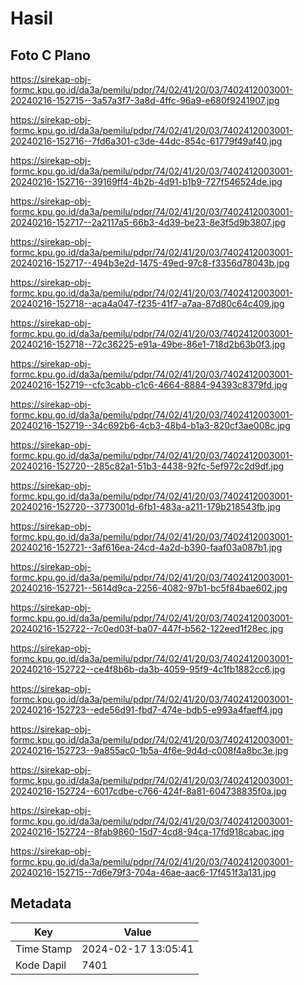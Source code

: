 # Hasil

## Foto C Plano

https://sirekap-obj-formc.kpu.go.id/da3a/pemilu/pdpr/74/02/41/20/03/7402412003001-20240216-152715--3a57a3f7-3a8d-4ffc-96a9-e680f9241907.jpg

https://sirekap-obj-formc.kpu.go.id/da3a/pemilu/pdpr/74/02/41/20/03/7402412003001-20240216-152716--7fd6a301-c3de-44dc-854c-61779f49af40.jpg

https://sirekap-obj-formc.kpu.go.id/da3a/pemilu/pdpr/74/02/41/20/03/7402412003001-20240216-152716--39169ff4-4b2b-4d91-b1b9-727f546524de.jpg

https://sirekap-obj-formc.kpu.go.id/da3a/pemilu/pdpr/74/02/41/20/03/7402412003001-20240216-152717--2a2117a5-66b3-4d39-be23-8e3f5d9b3807.jpg

https://sirekap-obj-formc.kpu.go.id/da3a/pemilu/pdpr/74/02/41/20/03/7402412003001-20240216-152717--494b3e2d-1475-49ed-97c8-f3356d78043b.jpg

https://sirekap-obj-formc.kpu.go.id/da3a/pemilu/pdpr/74/02/41/20/03/7402412003001-20240216-152718--aca4a047-f235-41f7-a7aa-87d80c64c409.jpg

https://sirekap-obj-formc.kpu.go.id/da3a/pemilu/pdpr/74/02/41/20/03/7402412003001-20240216-152718--72c36225-e91a-49be-86e1-718d2b63b0f3.jpg

https://sirekap-obj-formc.kpu.go.id/da3a/pemilu/pdpr/74/02/41/20/03/7402412003001-20240216-152719--cfc3cabb-c1c6-4664-8884-94393c8379fd.jpg

https://sirekap-obj-formc.kpu.go.id/da3a/pemilu/pdpr/74/02/41/20/03/7402412003001-20240216-152719--34c692b6-4cb3-48b4-b1a3-820cf3ae008c.jpg

https://sirekap-obj-formc.kpu.go.id/da3a/pemilu/pdpr/74/02/41/20/03/7402412003001-20240216-152720--285c82a1-51b3-4438-92fc-5ef972c2d9df.jpg

https://sirekap-obj-formc.kpu.go.id/da3a/pemilu/pdpr/74/02/41/20/03/7402412003001-20240216-152720--3773001d-6fb1-483a-a211-179b218543fb.jpg

https://sirekap-obj-formc.kpu.go.id/da3a/pemilu/pdpr/74/02/41/20/03/7402412003001-20240216-152721--3af616ea-24cd-4a2d-b390-faaf03a087b1.jpg

https://sirekap-obj-formc.kpu.go.id/da3a/pemilu/pdpr/74/02/41/20/03/7402412003001-20240216-152721--5614d9ca-2256-4082-97b1-bc5f84bae602.jpg

https://sirekap-obj-formc.kpu.go.id/da3a/pemilu/pdpr/74/02/41/20/03/7402412003001-20240216-152722--7c0ed03f-ba07-447f-b562-122eed1f28ec.jpg

https://sirekap-obj-formc.kpu.go.id/da3a/pemilu/pdpr/74/02/41/20/03/7402412003001-20240216-152722--ce4f8b6b-da3b-4059-95f9-4c1fb1882cc6.jpg

https://sirekap-obj-formc.kpu.go.id/da3a/pemilu/pdpr/74/02/41/20/03/7402412003001-20240216-152723--ede56d91-fbd7-474e-bdb5-e993a4faeff4.jpg

https://sirekap-obj-formc.kpu.go.id/da3a/pemilu/pdpr/74/02/41/20/03/7402412003001-20240216-152723--9a855ac0-1b5a-4f6e-9d4d-c008f4a8bc3e.jpg

https://sirekap-obj-formc.kpu.go.id/da3a/pemilu/pdpr/74/02/41/20/03/7402412003001-20240216-152724--6017cdbe-c766-424f-8a81-604738835f0a.jpg

https://sirekap-obj-formc.kpu.go.id/da3a/pemilu/pdpr/74/02/41/20/03/7402412003001-20240216-152724--8fab9860-15d7-4cd8-94ca-17fd918cabac.jpg

https://sirekap-obj-formc.kpu.go.id/da3a/pemilu/pdpr/74/02/41/20/03/7402412003001-20240216-152715--7d6e79f3-704a-46ae-aac6-17f451f3a131.jpg


## Metadata

| Key        | Value               |
| ---------- | ------------------- |
| Time Stamp | 2024-02-17 13:05:41 |
| Kode Dapil | 7401                |



